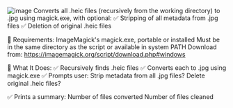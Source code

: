 ![image](https://github.com/user-attachments/assets/8dea1e88-6212-48f2-8eb2-ffcb69335cd0)
Converts all .heic files (recursively from the working directory) to .jpg using magick.exe, with optional:
✅ Stripping of all metadata from .jpg files
✅ Deletion of original .heic files

🔧 Requirements:
ImageMagick's magick.exe, portable or installed
Must be in the same directory as the script or available in system PATH
Download from: https://imagemagick.org/script/download.php#windows

🧠 What It Does:
✅ Recursively finds .heic files
✅ Converts each to .jpg using magick.exe
✅ Prompts user:
Strip metadata from all .jpg files?
Delete original .heic files?

✅ Prints a summary:
Number of files converted
Number of files cleaned
